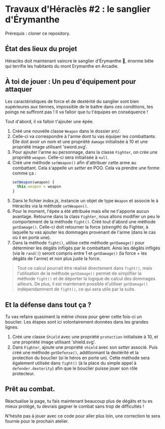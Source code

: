 # Travaux d'Héraclès #2 : le sanglier d'Érymanthe

Prérequis : cloner ce repository.

## État des lieux du projet

Héraclès doit maintenant vaincre le sanglier d'Érymanthe 🐗, énorme bête qui terrifie les habitants du mont Erymanthe en Arcadie.

## À toi de jouer : Un peu d'équipement pour attaquer

Les caractéristiques de force et de dextérité du sanglier sont bien supérieures aux tiennes, impossible de le battre dans ces conditions, tes poings ne suffiront pas ! Il va falloir que tu t'équipes en conséquence !

Tout d'abord, il va falloir t'ajouter une épée.

1. Créé une nouvelle classe `Weapon` dans le dossier *src/*.
2. Celle-ci va correspondre à l'arme dont tu vas équiper les combattants. Elle doit avoir un nom et une propriété `damage` initialisée à 10 et une propriété image utilisant 'sword.svg'.
3. Pour ajouter l'arme au personnage, dans la classe `Fighter`, on crée une propriété `weapon`. Celle-ci sera initialisée à `null`.
4. Créé une méthode `setWeapon()` afin d'attribuer cette arme au combattant. Cela s'appelle un *setter* en POO. Cela va prendre une forme comme ça :
   ```javascript
   setWeapon(weapon) {
	 this.weapon = weapon
   }
   ```
5. Dans le fichier *index.js*, instancie un objet de type `Weapon` et associe le à Héraclès via la méthode `setWeapon()`.
6. Pour le moment, l'épée a été attribuée mais elle ne t'apporte aucun avantage. Retourne dans la class `Fighter`, nous allons modifier un peu le comportement de la méthode `fight()`.
Créé tout d'abord une méthode `getDamage()`. Celle-ci doit retourner la force (*strength*) du Fighter, à laquelle tu vas ajouter les dommages provenant de l'arme (dans le cas où il en porte une).
7. Dans la méthode `fight()`, utilise cette méthode `getDamage()` pour déterminer les dégâts infligés par le combattant. Ainsi les dégâts infligés (via le `rand()`) seront compris entre 1 et `getDamage()` (la force + les dégâts de l'arme) et non plus juste la force.

> Tout ce calcul pourrait être réalisé directement dans `fight()`, mais l'utilisation de la méthode `getDamage()` permet de simplifier la méthode `fight()` et de déporter la logique de calcul des dommages ailleurs. De plus, il est maintenant possible d'utiliser `getDamage()` indépendamment de `fight()`, ce qui sera utile par la suite.


## Et la défense dans tout ça ?

Tu vas refaire quasiment la même chose pour gérer cette fois-ci un bouclier. Les étapes sont ici volontairement données dans les grandes lignes.

1. Créé une classe `Shield` avec une propriété `protection` initialisée à 10, et une propriété image utilisant 'shield.svg'.
2. Dans `Fighter`, ajoute une propriété `shield` avec son *setter* associé. Puis créé une méthode `getDefense()`, additionnant la dextérité et la protection du bouclier (si le héros en porte un). Cette méthode sera également utilisée dans `fight()` (à la place du simple appel à `defender.dexterity`) afin que le bouclier puisse jouer son rôle protecteur.


## Prêt au combat.

Réactualise la page, tu fais maintenant beaucoup plus de dégâts et tu es mieux protégé, tu devrais gagner le combat sans trop de difficultés !

N'hésite pas à jouer avec ce code pour aller plus loin, une correction te sera fournie pour le prochain atelier.
